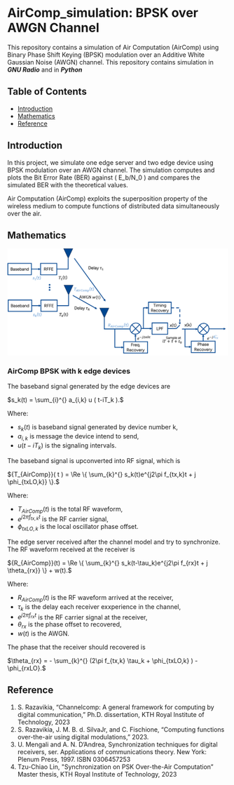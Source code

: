 # AirComp_simulation: BPSK over AWGN Channel

This repository contains a simulation of Air Computation (AirComp) using Binary Phase Shift Keying (BPSK) modulation over an Additive White Gaussian Noise (AWGN) channel. This repository contains simulation in ***GNU Radio*** and in ***Python***

## Table of Contents
- [Introduction](#introduction)
- [Mathematics](#Mathematics)
- [Reference](#Reference)

## Introduction
In this project, we simulate one edge server and two edge device using BPSK modulation over an AWGN channel. The simulation computes and plots the Bit Error Rate (BER) against \( E_b/N_0 \) and compares the simulated BER with the theoretical values.

Air Computation (AirComp) exploits the superposition property of the wireless medium to compute functions of distributed data simultaneously over the air.

## Mathematics

![TXRX_math_model](images/txrx_math.png)

### AirComp BPSK with k edge devices
The baseband signal generated by the edge devices are

$s_k(t) = \sum_{i}^{} a_{i,k} u ( t-iT_k ).$

Where:
- $s_k(t)$ is baseband signal generated by device number k,
- $a_{i,k}$ is message the device intend to send,
- $u(t-iT_{k})$ is the signaling intervals.

The baseband signal is upconverted into RF signal, which is

${T_{AirComp}}( t ) = \Re \{ \sum_{k}^{} s_k(t)e^{j2\pi f_{tx,k}t + j \phi_{txLO,k}} \}.$

Where:
- $T_{AirComp}(t)$ is the total RF waveform,
- $e^{j2\pi f_{tx,k}t}$ is the RF carrier signal,
- $\phi_{txLO,k}$ is the local oscillator phase offset.

The edge server received after the channel model and try to synchronize. The RF waveform received at the receiver is

${R_{AirComp}}(t) = \Re \{ \sum_{k}^{} s_k(t-\tau_k)e^{j2\pi f_{rx}t + j \theta_{rx}} \} + w(t).$

Where:
- $R_{AirComp}(t)$ is the RF waveform arrived at the receiver,
- $\tau_k$ is the delay each receiver exxperience in the channel,
- $e^{j2\pi f_{rx}t}$ is the RF carrier signal at the receiver,
- $\theta_{rx}$ is the phase offset to recovered,
- $w(t)$ is the AWGN.

The phase that the receiver should recovered is

$\theta_{rx} = - \sum_{k}^{}  (2\pi f_{tx,k} \tau_k + \phi_{txLO,k} ) - \phi_{rxLO}.$

## Reference
1. S. Razavikia, “Channelcomp: A general framework for computing by
digital communication,” Ph.D. dissertation, KTH Royal Institute of
Technology, 2023
2. S. Razavikia, J. M. B. d. SilvaJr, and C. Fischione, “Computing functions
over-the-air using digital modulations,” 2023.
3. U. Mengali and A. N. D’Andrea, Synchronization techniques for digital
receivers, ser. Applications of communications theory. New York:
Plenum Press, 1997. ISBN 0306457253
4. Tzu-Chiao Lin, "Synchronization on PSK Over-the-Air Computation” Master thesis, KTH Royal Institute of Technology, 2023